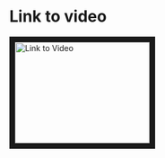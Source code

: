 <h1>Link to video</h1>
<a href="http://www.youtube.com/watch?feature=player_embedded&v=CijTvlUrCjg 
" target="_blank"><img src="http://img.youtube.com/vi/CijTvlUrCjg/0.jpg" 
alt="Link to Video" width="240" height="180" border="10" /></a>
